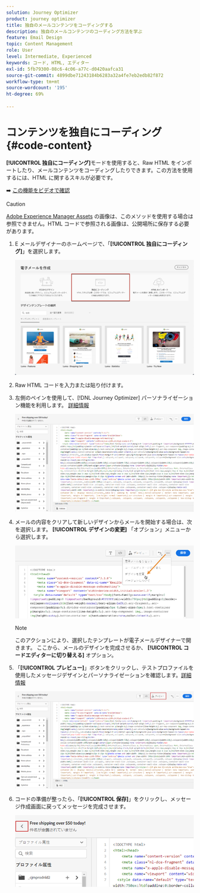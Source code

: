 ```yaml
---
solution: Journey Optimizer
product: journey optimizer
title: 独自のメールコンテンツをコーディングする
description: 独自のメールコンテンツのコーディング方法を学ぶ
feature: Email Design
topic: Content Management
role: User
level: Intermediate, Experienced
keywords: コード, HTML, エディター
exl-id: 5fb79300-08c6-4c06-a77c-d0420aafca31
source-git-commit: 4899dbe71243184b6283a32a4fe7eb2edb82f872
workflow-type: tm+mt
source-wordcount: '195'
ht-degree: 69%

---
```


# コンテンツを独自にコーディング {#code-content}

**[!UICONTROL 独自にコーディング]**&#x200B;モードを使用すると、Raw HTML をインポートしたり、メールコンテンツをコーディングしたりできます。この方法を使用するには、HTML に関するスキルが必要です。

➡️ [この機能をビデオで確認](#video)

>[!CAUTION]
>
> [Adobe Experience Manager Assets](../content-management/assets.md) の画像は、このメソッドを使用する場合は参照できません。HTML コードで参照される画像は、公開場所に保存する必要があります。

1. E メールデザイナーのホームページで、「**[!UICONTROL 独自にコーディング]**」を選択します。

   ![](assets/code-your-own.png)

1. Raw HTML コードを入力または貼り付けます。

1. 左側のペインを使用して、[!DNL Journey Optimizer] パーソナライゼーション機能を利用します。
[詳細情報](../personalization/personalize.md)

   ![](assets/code-editor.png)

1. メールの内容をクリアして新しいデザインからメールを開始する場合は、次を選択します。 **[!UICONTROL デザインの変更]** 「オプション」メニューから選択します。

   ![](assets/code-editor-change-design.png)

   >[!NOTE]
   >
   >このアクションにより、選択したテンプレートが電子メールデザイナーで開きます。 ここから、メールのデザインを完成させるか、 **[!UICONTROL コードエディターに切り替える]** オプション。

1. 「**[!UICONTROL プレビュー]**」ボタンをクリックし、テストプロファイルを使用したメッセージデザインとパーソナライゼーションを確認します。[詳細情報](../content-management/preview-test.md)

   ![](assets/code-editor-preview.png)

1. コードの準備が整ったら、「**[!UICONTROL 保存]**」をクリックし、メッセージ作成画面に戻ってメッセージを完成させます。

   ![](assets/code-editor-save.png)
